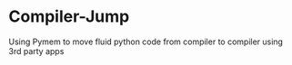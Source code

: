 # Compiler-Jump
Using Pymem to move fluid python code from compiler to compiler using 3rd party apps
